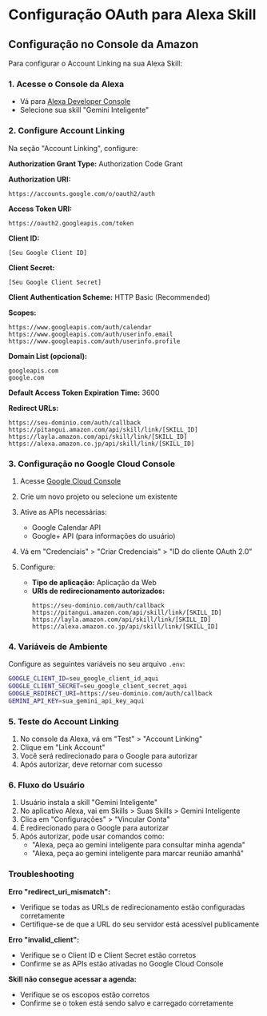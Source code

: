 # Configuração OAuth para Alexa Skill

## Configuração no Console da Amazon

Para configurar o Account Linking na sua Alexa Skill:

### 1. Acesse o Console da Alexa
- Vá para [Alexa Developer Console](https://developer.amazon.com/alexa/console/ask)
- Selecione sua skill "Gemini Inteligente"

### 2. Configure Account Linking
Na seção "Account Linking", configure:

**Authorization Grant Type:** Authorization Code Grant

**Authorization URI:** 
```
https://accounts.google.com/o/oauth2/auth
```

**Access Token URI:**
```
https://oauth2.googleapis.com/token
```

**Client ID:**
```
[Seu Google Client ID]
```

**Client Secret:**
```
[Seu Google Client Secret]
```

**Client Authentication Scheme:** HTTP Basic (Recommended)

**Scopes:**
```
https://www.googleapis.com/auth/calendar
https://www.googleapis.com/auth/userinfo.email
https://www.googleapis.com/auth/userinfo.profile
```

**Domain List (opcional):**
```
googleapis.com
google.com
```

**Default Access Token Expiration Time:** 3600

**Redirect URLs:**
```
https://seu-dominio.com/auth/callback
https://pitangui.amazon.com/api/skill/link/[SKILL_ID]
https://layla.amazon.com/api/skill/link/[SKILL_ID]
https://alexa.amazon.co.jp/api/skill/link/[SKILL_ID]
```

### 3. Configuração no Google Cloud Console

1. Acesse [Google Cloud Console](https://console.cloud.google.com/)
2. Crie um novo projeto ou selecione um existente
3. Ative as APIs necessárias:
   - Google Calendar API
   - Google+ API (para informações do usuário)

4. Vá em "Credenciais" > "Criar Credenciais" > "ID do cliente OAuth 2.0"
5. Configure:
   - **Tipo de aplicação:** Aplicação da Web
   - **URIs de redirecionamento autorizados:**
     ```
     https://seu-dominio.com/auth/callback
     https://pitangui.amazon.com/api/skill/link/[SKILL_ID]
     https://layla.amazon.com/api/skill/link/[SKILL_ID]
     https://alexa.amazon.co.jp/api/skill/link/[SKILL_ID]
     ```

### 4. Variáveis de Ambiente

Configure as seguintes variáveis no seu arquivo `.env`:

```bash
GOOGLE_CLIENT_ID=seu_google_client_id_aqui
GOOGLE_CLIENT_SECRET=seu_google_client_secret_aqui
GOOGLE_REDIRECT_URI=https://seu-dominio.com/auth/callback
GEMINI_API_KEY=sua_gemini_api_key_aqui
```

### 5. Teste do Account Linking

1. No console da Alexa, vá em "Test" > "Account Linking"
2. Clique em "Link Account" 
3. Você será redirecionado para o Google para autorizar
4. Após autorizar, deve retornar com sucesso

### 6. Fluxo do Usuário

1. Usuário instala a skill "Gemini Inteligente"
2. No aplicativo Alexa, vai em Skills > Suas Skills > Gemini Inteligente
3. Clica em "Configurações" > "Vincular Conta"
4. É redirecionado para o Google para autorizar
5. Após autorizar, pode usar comandos como:
   - "Alexa, peça ao gemini inteligente para consultar minha agenda"
   - "Alexa, peça ao gemini inteligente para marcar reunião amanhã"

### Troubleshooting

**Erro "redirect_uri_mismatch":**
- Verifique se todas as URLs de redirecionamento estão configuradas corretamente
- Certifique-se de que a URL do seu servidor está acessível publicamente

**Erro "invalid_client":**
- Verifique se o Client ID e Client Secret estão corretos
- Confirme se as APIs estão ativadas no Google Cloud Console

**Skill não consegue acessar a agenda:**
- Verifique se os escopos estão corretos
- Confirme se o token está sendo salvo e carregado corretamente


